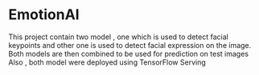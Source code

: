 # EmotionAI

This project contain two model , one which is used to detect facial keypoints and other one is used to detect facial expression on the image.
Both models are then combined to be used for prediction on test images
Also , both model were deployed using TensorFlow Serving
